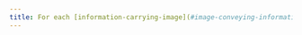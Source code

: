 ```yaml
---
title: For each [information-carrying-image](#image-conveying-information) having a [detailed description](#detailed-image-description), is this description relevant?
---
```

